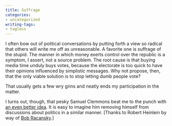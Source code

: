 ```yaml
---
title: Suffrage
categories:
- uncategorized
writing-tags:
- tagless
---
```


I often bow out of political conversations by putting forth a view so radical that others will write me off as unreasonable.  A favorite one is suffrage of the stupid.  The manner in which money exerts control over the republic is a symptom, I assert, not a source problem.  The root cause is that buying media time unduly buys votes, because the electorate is too quick to have their opinions influenced by simplistic messages.  Why not propose, then, that the only viable solution is to stop letting dumb people vote?

That usually gets a few wry grins and neatly ends my participation in the matter.

I turns out, though, that pesky Samuel Clemmons beat me to the punch with [an
even better idea][1].  It is easy to imagine him removing himself from discussions about politics in a similar manner.  [Thanks to Robert Heinlein by way of [Bob Racansky][2].]

   [1]: http://www.nitrosyncretic.com/rah/gondour.html
   [2]: http://bobservations.blogspot.com/2003_03_02_bobservations_archive.html#90118288
